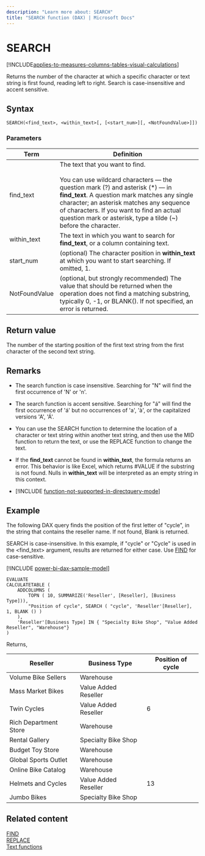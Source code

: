 ```yaml
---
description: "Learn more about: SEARCH"
title: "SEARCH function (DAX) | Microsoft Docs"
---
```

# SEARCH

[!INCLUDE[applies-to-measures-columns-tables-visual-calculations](includes/applies-to-measures-columns-tables-visual-calculations.md)]

Returns the number of the character at which a specific character or text string is first found, reading left to right. Search is case-insensitive and accent sensitive.  
  
## Syntax  
  
```dax
SEARCH(<find_text>, <within_text>[, [<start_num>][, <NotFoundValue>]])  
```
  
### Parameters  
  
|Term|Definition|  
|--------|--------------|  
|find_text|The text that you want to find.<br /><br />You can use wildcard characters — the question mark (?) and asterisk (\*) — in **find_text**. A question mark matches any single character; an asterisk matches any sequence of characters. If you want to find an actual question mark or asterisk, type a tilde (~) before the character.|  
|within_text|The text in which you want to search for **find_text**, or a column containing text.|  
|start_num|(optional) The character position in **within_text** at which you want to start searching. If omitted, 1.|  
|NotFoundValue|(optional, but strongly recommended) The value that should be returned when the operation does not find a matching substring, typically 0, -1, or BLANK(). If not specified, an error is returned.|  
  
## Return value

The number of the starting position of the first text string from the first character of the second text string.  
  
## Remarks  
  
- The search function is case insensitive. Searching for "N" will find the first occurrence of 'N' or 'n'.  

- The search function is accent sensitive. Searching for "á" will find the first occurrence of 'á' but no occurrences of 'a', 'à', or the capitalized versions 'A', 'Á'.  

- You can use the SEARCH function to determine the location of a character or text string within another text string, and then use the MID function to return the text, or use the REPLACE function to change the text.  

- If the **find_text** cannot be found in **within_text**, the formula returns an error. This behavior is like Excel, which returns #VALUE if the substring is not found. Nulls in **within_text** will be interpreted as an empty string in this context.  
  
- [!INCLUDE [function-not-supported-in-directquery-mode](includes/function-not-supported-in-directquery-mode.md)]

## Example

The following DAX query finds the position of the first letter of "cycle", in the string that contains the reseller name. If not found, Blank is returned.

SEARCH is case-insensitive. In this example, if "cycle" or "Cycle" is used in the \<find_text> argument, results are returned for either case. Use [FIND](FIND-function-dax.md) for case-sensitive.

[!INCLUDE [power-bi-dax-sample-model](includes/power-bi-dax-sample-model.md)]
  
```dax
EVALUATE
CALCULATETABLE (
    ADDCOLUMNS (
        TOPN ( 10, SUMMARIZE('Reseller', [Reseller], [Business Type])),
        "Position of cycle", SEARCH ( "cycle", 'Reseller'[Reseller], 1, BLANK () )
    ),
    'Reseller'[Business Type] IN { "Specialty Bike Shop", "Value Added Reseller", "Warehouse"}
)
```

Returns,  

|Reseller  |Business Type | Position of cycle |
|---------|---------|---------|
|Volume Bike Sellers    |Warehouse|        |
|Mass Market Bikes     |Value Added Reseller|         |
|Twin Cycles     |Value Added Reseller|     6    |
|Rich Department Store     |Warehouse|         |
|Rental Gallery     |Specialty Bike Shop|         |
|Budget Toy Store     |Warehouse|         |
|Global Sports Outlet     |Warehouse|         |
|Online Bike Catalog     |Warehouse|         |
|Helmets and Cycles     |Value Added Reseller|    13     |
|Jumbo Bikes     |Specialty Bike Shop|         |

## Related content

[FIND](find-function-dax.md)  
[REPLACE](replace-function-dax.md)  
[Text functions](text-functions-dax.md)  
